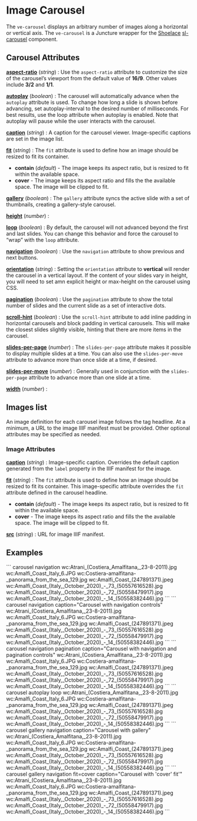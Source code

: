 # Image Carousel

<style> 
    .markdown-section h2 ~ p > strong > a { color: crimson; font-size: 110%; text-decoration: none; }
    .markdown-section table { 
        margin-left:3rem; 
        width: calc(100% - 6rem); 
        border:1px solid #555;
    }
    .markdown-section td, .markdown-section th {
        border:1px solid #555;
        padding: 8px;
        line-height: 1.2;
    }
    .markdown-section th {
        background-color:#E2F0F7;
        font-weight:bold !important;
        text-align:center !important;
    }
</style>

The `ve-carousel` displays an arbitrary number of images along a horizontal or vertical axis.  The `ve-carousel` is a Juncture wrapper for the [Shoelace](https://shoelace.style/) [sl-carousel](https://shoelace.style/components/carousel) component.

## Carousel Attributes

**[aspect-ratio](#basic)** (_string_) :  Use the `aspect-ratio` attribute to customize the size of the carousel’s viewport from the default value of **16/9**.  Other values include **3/2** and **1/1**.

**[autoplay](#basic)** (_boolean_) :  The carousel will automatically advance when the `autoplay` attribute is used. To change how long a slide is shown before advancing, set autoplay-interval to the desired number of milliseconds. For best results, use the loop attribute when autoplay is enabled. Note that autoplay will pause while the user interacts with the carousel.

**[caption](#basic)** (_string_) :  A caption for the carousel viewer.  Image-specific captions are set in the image list.

**[fit](#basic)** (_string_) :  The `fit` attribute is used to define how an image should be resized to fit its container.

- **contain** (_default_) - The image keeps its aspect ratio, but is resized to fit within the available space.
- **cover** - The image keeps its aspect ratio and fills the the available space. The image will be clipped to fit.

**[gallery](#basic)** (_boolean_) :  The `gallery` attribute syncs the active slide with a set of thumbnails, creating a gallery-style carousel.

**[height](#basic)** (_number_) :  

**[loop](#basic)** (_boolean_) :  By default, the carousel will not advanced beyond the first and last slides. You can change this behavior and force the carousel to “wrap” with the `loop` attribute.

**[navigation](#basic)** (_boolean_) :  Use the `navigation` attribute to show previous and next buttons.

**[orientation](#basic)** (_string_) :  Setting the `orientation` attribute to **vertical** will render the carousel in a vertical layout. If the content of your slides vary in height, you will need to set amn explicit height or max-height on the carousel using CSS.

**[pagination](#basic)** (_boolean_) :  Use the `pagination` attribute to show the total number of slides and the current slide as a set of interactive dots.

**[scroll-hint](#basic)** (_boolean_) :  Use the `scroll-hint` attribute to add inline padding in horizontal carousels and block padding in vertical carousels. This will make the closest slides slightly visible, hinting that there are more items in the carousel.

**[slides-per-page](#basic)** (_number_) :  The `slides-per-page` attribute makes it possible to display multiple slides at a time. You can also use the `slides-per-move` attribute to advance more than once slide at a time, if desired.

**[slides-per-move](#basic)** (_number_) :  Generally used in conjunction with the `slides-per-page` attribute to advance more than one slide at a time.


**[width](#basic)** (_number_) :  

## Images list

An image definition for each carousel image follows the tag headline.  At a minimum, a URL to the image IIIF manifest must be provided.  Other optional attributes may be specified as needed.

### Image Attributes

**[caption](#basic)** (_string_) :  Image-specific caption.  Overrides the default caption generated from the `label` property in the IIIF manifest for the image.

**[fit](#basic)** (_string_) :  The `fit` attribute is used to define how an image should be resized to fit its container.  This image-specific attribute overrides the `fit` attribute defined in the carousel headline.

- **contain** (_default_) - The image keeps its aspect ratio, but is resized to fit within the available space.
- **cover** - The image keeps its aspect ratio and fills the the available space. The image will be clipped to fit.

**[src](#basic)** (_string_) :  URL for image IIIF manifest.


## Examples

<ve-snippet collapsible label="Basic Carousel with navigation controls">
```
carousel navigation
wc:Atrani_(Costiera_Amalfitana,_23-8-2011).jpg
wc:Amalfi_Coast_Italy_6.JPG
wc:Costiera-amalfitana-_panorama_from_the_sea_129.jpg
wc:Amalfi_Coast_(247891371).jpeg
wc:Amalfi_Coast_(Italy,_October_2020)_-_73_(50557616528).jpg
wc:Amalfi_Coast_(Italy,_October_2020)_-_72_(50558479917).jpg
wc:Amalfi_Coast_(Italy,_October_2020)_-_14_(50558382446).jpg
```
</ve-snippet>

<ve-snippet collapsible label="Carousel with caption and navigation controls">
```
carousel navigation caption="Carousel with navigation controls"
wc:Atrani_(Costiera_Amalfitana,_23-8-2011).jpg
wc:Amalfi_Coast_Italy_6.JPG
wc:Costiera-amalfitana-_panorama_from_the_sea_129.jpg
wc:Amalfi_Coast_(247891371).jpeg
wc:Amalfi_Coast_(Italy,_October_2020)_-_73_(50557616528).jpg
wc:Amalfi_Coast_(Italy,_October_2020)_-_72_(50558479917).jpg
wc:Amalfi_Coast_(Italy,_October_2020)_-_14_(50558382446).jpg
```
</ve-snippet>

<ve-snippet collapsible label="Carousel with caption, navigation and pagination controls">
```
carousel navigation pagination caption="Carousel with navigation and pagination controls"
wc:Atrani_(Costiera_Amalfitana,_23-8-2011).jpg
wc:Amalfi_Coast_Italy_6.JPG
wc:Costiera-amalfitana-_panorama_from_the_sea_129.jpg
wc:Amalfi_Coast_(247891371).jpeg
wc:Amalfi_Coast_(Italy,_October_2020)_-_73_(50557616528).jpg
wc:Amalfi_Coast_(Italy,_October_2020)_-_72_(50558479917).jpg
wc:Amalfi_Coast_(Italy,_October_2020)_-_14_(50558382446).jpg
```
</ve-snippet>

<ve-snippet collapsible label="Carousel with autoplay and loop">
```
carousel autoplay loop
wc:Atrani_(Costiera_Amalfitana,_23-8-2011).jpg 
wc:Amalfi_Coast_Italy_6.JPG
wc:Costiera-amalfitana-_panorama_from_the_sea_129.jpg
wc:Amalfi_Coast_(247891371).jpeg
wc:Amalfi_Coast_(Italy,_October_2020)_-_73_(50557616528).jpg
wc:Amalfi_Coast_(Italy,_October_2020)_-_72_(50558479917).jpg
wc:Amalfi_Coast_(Italy,_October_2020)_-_14_(50558382446).jpg
```
</ve-snippet>

<ve-snippet collapsible label="Carousel with gallery">
```
carousel gallery navigation caption="Carousel with gallery"
wc:Atrani_(Costiera_Amalfitana,_23-8-2011).jpg
wc:Amalfi_Coast_Italy_6.JPG
wc:Costiera-amalfitana-_panorama_from_the_sea_129.jpg
wc:Amalfi_Coast_(247891371).jpeg
wc:Amalfi_Coast_(Italy,_October_2020)_-_73_(50557616528).jpg
wc:Amalfi_Coast_(Italy,_October_2020)_-_72_(50558479917).jpg
wc:Amalfi_Coast_(Italy,_October_2020)_-_14_(50558382446).jpg
```
</ve-snippet>

<ve-snippet collapsible label="Carousel with gallery and 'cover' image fit">
```
carousel gallery navigation fit=cover caption="Carousel with 'cover' fit'"
wc:Atrani_(Costiera_Amalfitana,_23-8-2011).jpg
wc:Amalfi_Coast_Italy_6.JPG
wc:Costiera-amalfitana-_panorama_from_the_sea_129.jpg
wc:Amalfi_Coast_(247891371).jpeg
wc:Amalfi_Coast_(Italy,_October_2020)_-_73_(50557616528).jpg
wc:Amalfi_Coast_(Italy,_October_2020)_-_72_(50558479917).jpg
wc:Amalfi_Coast_(Italy,_October_2020)_-_14_(50558382446).jpg
```
</ve-snippet>